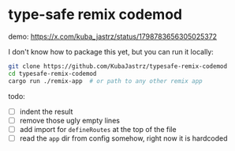 # type-safe remix codemod

demo: https://x.com/kuba_jastrz/status/1798783656305025372

I don't know how to package this yet, but you can run it locally:

```bash
git clone https://github.com/KubaJastrz/typesafe-remix-codemod
cd typesafe-remix-codemod
cargo run ./remix-app  # or path to any other remix app
```

todo:
- [ ] indent the result
- [ ] remove those ugly empty lines
- [ ] add import for `defineRoutes` at the top of the file
- [ ] read the `app` dir from config somehow, right now it is hardcoded

